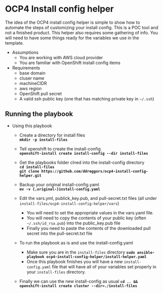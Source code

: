 # OCP4 Install config helper

The idea of the OCP4 install config helper is simple to show how to automate the steps of customizing your install config. This is a POC tool and not a finished product. This helper also requires some gathering of info. You will need to have some things ready for the variables we use in the template.

- Assumptions<br />
   - You are working with AWS cloud provider<br />
   - You are familiar with OpenShift install config items<br />
- Requirements<br />
   - base domain<br />
   - cluser name<br />
   - machineCIDR<br />
   - aws region<br />
   - OpenShift pull secret<br />
   - A valid ssh public key (one that has matching private key in `~/.ssh`)

## Running the playbook
- Using this playbook<br />
  - Create a directory for install files<br />
    **`mkdir -p install-files`**

  - Tell openshift to create the install-config<br />
    **`openshift-install create install-config --dir install-files`**

  - Get the playbooks folder clned into the install-config directory<br />
    **`cd install-files`**<br />
    **`git clone https://github.com/ddreggors/ocp4-install-config-helper.git`**

  - Backup your original install-config.yaml<br />
    **`mv -v {,original-}install-config.yaml`**

  - Edit the vars.yml, publick_key.pub, and pull-secret.txt files (all under `install-files/ocp4-install-config-helper/vars`)<br />
    - You will need to set the appropriate values in the vars.yaml file.<br />
    - You will need to copy the contents of your public key (often `~/.ssh/id_rsa.pub`) into the public_key.pub file<br />
    - Finally you need to paste the contents of the downloaded pull secret into the pull-secret.txt file

  - To run the playbook as is and use the install-config.yaml<br />
    - Make sure you are in the `install-files` directory
    **`sudo ansible-playbook ocp4-install-config-helper/install-helper.yaml`**
    - Once this playbook finishes you will have a new `install-config.yaml` file that will have all of your variables set properly in your `install-files` directory.

  - Finally we can use the new install-config as usual
    **`cd .. && openshift-install create cluster --dir=./install-files`**
